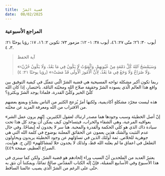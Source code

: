 ```yaml
---
title:  قضية الشرّ
date:  08/02/2025
---
```


### المراجع الأسبوعية
أيوب ٣٠: ٢٦؛ متّى ٢٧: ٤٦، أيوب ٣٨: ١- ١٢؛ مزمور ٧٣؛ تكوين ٢: ١٦، ١٧؛ رؤيا يوحنّا ٢١: ٣، ٤.

> <p>آية الحفظ</p>
> «‹وَسَيَمْسَحُ ٱللهُ كُلَّ دَمْعَةٍ مِنْ عُيُونِهِمْ، وَٱلْمَوْتُ لَا يَكُونُ فِي مَا بَعْدُ، وَلَا يَكُونُ حُزْنٌ وَلَا صُرَاخٌ وَلَا وَجَعٌ فِي مَا بَعْدُ، لِأَنَّ ٱلْأُمُورَ ٱلْأُولَى قَدْ مَضَتْ›» (رؤيا يوحنّا ٢١: ٤).

ربما تكون أكبر مشكلة تواجه المسيحية هي قضية الشرّ الّتي تتمثّل في كيفية التوفيق بين واقع هذا العالم الّذي يسوده الشرّ وحقيقة صلاح الله ومحبّته التامّة. باختصار، إذا كان الله كلّيّ الخير وكلّيّ القدرة، فلماذا يوجد الشرّ وبكثرةٍ؟

هذه ليست مجرّد مشكلةٍ أكاديمية، ولكنها أمرٌ يُزعج الكثير من الناس بشدّةٍ ويمنع بعضهم من الاقتراب من الله ومعرفة المزيد عن محبّته.

«إنّ أصل الخطيئة وسبب وجودها هما مصدر ارتباك لعقول الكثيرين. إنّهم يرون عمل الشر بعواقبه المرعبة، وهي الشقاء والخراب، فيتساءلون كيف يمكن أن يوجد كل هذا تحت سيادة ذاك الذي هو كلي الحكمة والقدرة والمحبة. هنا سر لا يجدون له إيضاحًا. وفي حال عدم التثبت والشك هذين يعمون عن الحقائق المعلنة بوضوح في كلمة الله التي هي جوهرية للخلاص. ثمة أولئك الذين في تساؤلهم عن وجود الخطيئة يريدون ويحاولون التغلغل في اعماق ما لم يعلنه الله قط، ولذلك لا يجدون حلا لمشاكلهم» (إلن ج. هوايت، الصراع العظيم، صفحة ٤٤٩).

يعتبرُ العديد من الملحدين أنّ السبب وراء إلحادهم هو قضية الشرّ. ولكن كما سنرى في هذا الأسبوع وفي الأسابيع المقبلة، فإنّ إله الكتاب المقدّس صالحٌ تمامًا، ويمكننا أن نثق به حتّى على الرغم من الشرّ الّذي يصيب عالمنا الساقط.